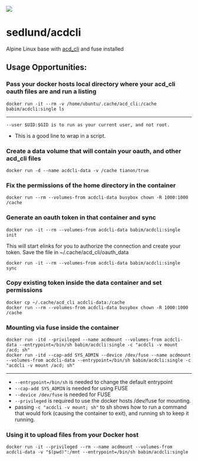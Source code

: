 [![](https://badge.imagelayers.io/sedlund/acdcli:latest.svg)](https://imagelayers.io/?images=sedlund/acdcli:latest 'Get your own badge on imagelayers.io')

# sedlund/acdcli

Alpine Linux base with [acd_cli](https://github.com/yadayada/acd_cli) and fuse installed

## Usage Opportunities:

### Pass your docker hosts local directory where your acd_cli oauth files are and run a listing

    docker run -it --rm -v /home/ubuntu/.cache/acd_cli:/cache babim/acdcli:single ls
----
`--user $UID:$GID is to run as your current user, and not root.`

* This is a good line to wrap in a script.

### Create a data volume that will contain your oauth, and other acd_cli files

    docker run -d --name acdcli-data -v /cache tianon/true

### Fix the permissions of the home directory in the container

    docker run --rm --volumes-from acdcli-data busybox chown -R 1000:1000 /cache

### Generate an oauth token in that container and sync

    docker run -it --rm --volumes-from acdcli-data babim/acdcli:single init

This will start elinks for you to authorize the connection and create your token.  Save the file in ~/.cache/acd_cli/oauth_data

    docker run -it --rm --volumes-from acdcli-data babim/acdcli:single sync
    
### Copy existing token inside the data container and set permissions

    docker cp ~/.cache/acd_cli acdcli-data:/cache
    docker run --rm --volumes-from acdcli-data busybox chown -R 1000:1000 /cache

### Mounting via fuse inside the container

    docker run -itd --privileged --name acdmount --volumes-from acdcli-data --entrypoint=/bin/sh babim/acdcli:single -c "acdcli -v mount /acd; sh"
    docker run -itd --cap-add SYS_ADMIN --device /dev/fuse --name acdmount --volumes-from acdcli-data --entrypoint=/bin/sh babim/acdcli:single -c "acdcli -v mount /acd; sh"
----

* `--entrypoint=/bin/sh` is needed to change the default entrypoint
* `--cap-add SYS_ADMIN` is needed for using FUSE
* `--device /dev/fuse` is needed for FUSE
* `--privileged` is required to use the docker hosts /dev/fuse for mounting.
* passing `-c "acdcli -v mount; sh"` to sh shows how to run a command that would fork (causing the container to exit), and running sh to keep it running.

### Using it to upload files from your Docker host
    docker run -it --privileged --rm --name acdmount --volumes-from acdcli-data -v "$(pwd)":/mnt --entrypoint=/bin/sh babim/acdcli:single


